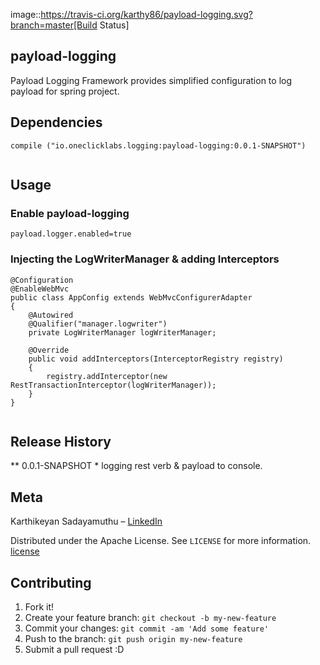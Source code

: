 image::https://travis-ci.org/karthy86/payload-logging.svg?branch=master[Build Status]

## payload-logging

Payload Logging Framework provides simplified configuration to log payload for spring project.

## Dependencies

```
compile ("io.oneclicklabs.logging:payload-logging:0.0.1-SNAPSHOT")
	
```

## Usage

### Enable payload-logging

```
payload.logger.enabled=true

```

### Injecting the LogWriterManager & adding Interceptors

```
@Configuration
@EnableWebMvc
public class AppConfig extends WebMvcConfigurerAdapter 
{
	@Autowired
	@Qualifier("manager.logwriter")
	private LogWriterManager logWriterManager;

	@Override
	public void addInterceptors(InterceptorRegistry registry) 
	{
		registry.addInterceptor(new RestTransactionInterceptor(logWriterManager));
	}
}
	
```

## Release History

** 0.0.1-SNAPSHOT
    * logging rest verb & payload to console.

## Meta
Karthikeyan Sadayamuthu – [LinkedIn](https://www.linkedin.com/in/karthy86/)

Distributed under the Apache License. See ``LICENSE`` for more information.
[license](https://github.com/karthy86/payload-logging/blob/master/LICENSE)

## Contributing

1. Fork it!
2. Create your feature branch: `git checkout -b my-new-feature`
3. Commit your changes: `git commit -am 'Add some feature'`
4. Push to the branch: `git push origin my-new-feature`
5. Submit a pull request :D


